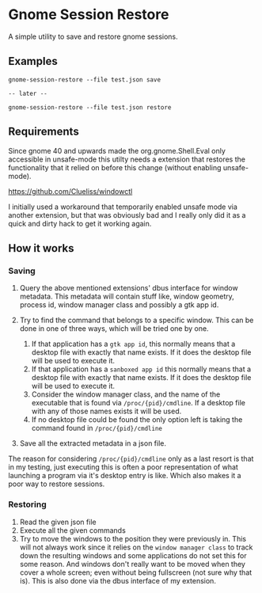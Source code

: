 # Gnome Session Restore

A simple utility to save and restore gnome sessions.

## Examples

```shell
gnome-session-restore --file test.json save

-- later -- 

gnome-session-restore --file test.json restore
```


## Requirements

Since gnome 40 and upwards made the org.gnome.Shell.Eval only
accessible in unsafe-mode this utilty needs a extension that restores
the functionality that it relied on before this change (without enabling unsafe-mode).

https://github.com/Clueliss/windowctl

I initially used a workaround that temporarily enabled unsafe mode via another
extension, but that was obviously bad and I really only did it as a quick and
dirty hack to get it working again.

## How it works

### Saving

1. Query the above mentioned extensions' dbus interface for
window metadata. This metadata will contain stuff like, window geometry, process id, window manager
class and possibly a gtk app id.

2. Try to find the command that belongs to a specific window. This can be done in one of three ways, which will be
tried one by one.
   1. If that application has a `gtk app id`, this normally means that a desktop file with exactly that
    name exists. If it does the desktop file will be used to execute it.
   2. If that application has a `sanboxed app id` this normally means that a desktop file with exactly that
      name exists. If it does the desktop file will be used to execute it.
   3. Consider the window manager class, and the name of the executable that is found via `/proc/{pid}/cmdline`.
    If a desktop file with any of those names exists it will be used.
   4. If no desktop file could be found the only option left is
    taking the command found in `/proc/{pid}/cmdline`

3. Save all the extracted metadata in a json file.

The reason for considering `/proc/{pid}/cmdline` only as a last resort
is that in my testing, just executing this is often a poor representation of what
launching a program via it's desktop entry is like. Which also makes it
a poor way to restore sessions.

### Restoring

1. Read the given json file
2. Execute all the given commands
3. Try to move the windows to the position they were 
previously in. This will not always work since it relies on the `window manager class`
to track down the resulting windows and some applications do not set this for some reason.
And windows don't really want to be moved when they cover a whole screen; even without being fullscreen (not sure why 
that is).
This is also done via the dbus interface of my extension.
